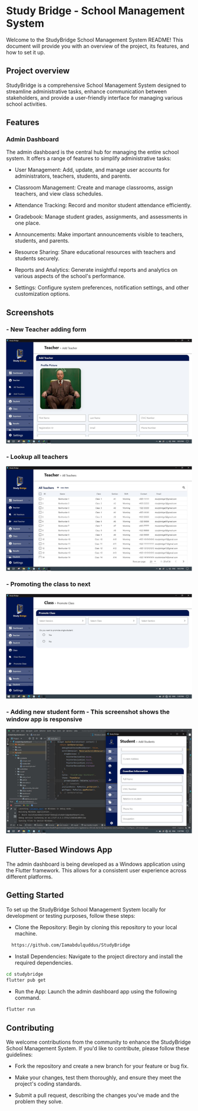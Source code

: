 
# Study Bridge - School Management System

Welcome to the StudyBridge School Management System README! This document will provide you with an overview of the project, its features, and how to set it up.


## Project overview
StudyBridge is a comprehensive School Management System designed to streamline administrative tasks, enhance communication between stakeholders, and provide a user-friendly interface for managing various school activities.



## Features
### Admin Dashboard
The admin dashboard is the central hub for managing the entire school system. It offers a range of features to simplify administrative tasks:

- User Management: Add, update, and manage user accounts for administrators, teachers, students, and parents.

- Classroom Management: Create and manage classrooms, assign teachers, and view class schedules.

- Attendance Tracking: Record and monitor student attendance efficiently.

- Gradebook: Manage student grades, assignments, and assessments in one place.

- Announcements: Make important announcements visible to teachers, students, and parents.

- Resource Sharing: Share educational resources with teachers and students securely.

- Reports and Analytics: Generate insightful reports and analytics on various aspects of the school's performance.

- Settings: Configure system preferences, notification settings, and other customization options.



## Screenshots
### - New Teacher adding form 
![App Screenshot](https://github.com/Iamabdulquddus/StudyBridge/blob/main/assets/screenshots/addteacher.JPG)
### - Lookup all teachers
![App Screenshot](https://github.com/Iamabdulquddus/StudyBridge/blob/main/assets/screenshots/allteachers.JPG)
### - Promoting the class to next
![App Screenshot](https://github.com/Iamabdulquddus/StudyBridge/blob/main/assets/screenshots/promoteclass.JPG)

### - Adding new student form - This screenshot shows the window app is responsive
![App Screenshot](https://github.com/Iamabdulquddus/StudyBridge/blob/main/assets/screenshots/student.JPG)


## Flutter-Based Windows App

The admin dashboard is being developed as a Windows application using the Flutter framework. This allows for a consistent user experience across different platforms.
## Getting Started

To set up the StudyBridge School Management System locally for development or testing purposes, follow these steps:

- Clone the Repository: Begin by cloning this repository to your local machine.

```bash
  https://github.com/Iamabdulquddus/StudyBridge
```
-  Install Dependencies: Navigate to the project directory and install the required dependencies.

```bash
cd studybridge
flutter pub get
```

- Run the App: Launch the admin dashboard app using the following command.

```bash
flutter run
```
## Contributing

We welcome contributions from the community to enhance the StudyBridge School Management System. If you'd like to contribute, please follow these guidelines:

- Fork the repository and create a new branch for your feature or bug fix.

- Make your changes, test them thoroughly, and ensure they meet the project's coding standards.

- Submit a pull request, describing the changes you've made and the problem they solve.

